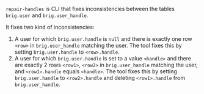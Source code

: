 `repair-handles` is CLI that fixes inconsistencies between the tables `brig.user` and `brig.user_handle`.

It fixes two kind of inconsistencies:

1. A user for which `brig.user.handle` is `null` and there is exactly one row `<row>` in `brig.user_handle` matching the user.
   The tool fixes this by setting `brig.user.handle` to `<row>.handle`.
2. A user for which `brig.user.handle` is set to a value `<handle>` and there are exactly 2 rows `<row1>`, `<row2>` in `brig.user_handle` matching the user, and `<row1>.handle` equals `<handle>`.
   The tool fixes this by setting `brig.user.handle` to `<row2>.handle` and deleting `<row1>.handle` from `brig.user_handle`.
